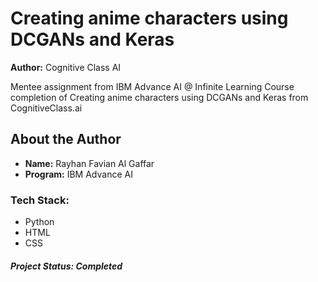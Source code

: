 # Creating anime characters using DCGANs and Keras


**Author:** Cognitive Class AI

Mentee assignment from IBM Advance AI @ Infinite Learning Course completion of Creating anime characters using DCGANs and Keras from CognitiveClass.ai

## About the Author
- **Name:** Rayhan Favian Al Gaffar
- **Program:** IBM Advance AI

### Tech Stack:
- Python
- HTML
- CSS

##### Project Status: Completed
